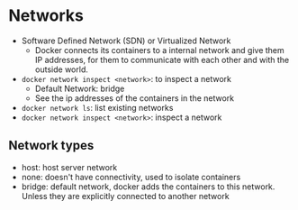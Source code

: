 # Networks

- Software Defined Network (SDN) or Virtualized Network
  - Docker connects its containers to a internal network and give them IP addresses, for them to communicate with each other and with the outside world.
- `docker network inspect <network>`: to inspect a network
  - Default Network: bridge
  - See the ip addresses of the containers in the network
- `docker network ls`: list existing networks
- `docker network inspect <network>`: inspect a network

## Network types

- host: host server network
- none: doesn't have connectivity, used to isolate containers
- bridge: default network, docker adds the containers to this network. Unless they are explicitly connected to another network
